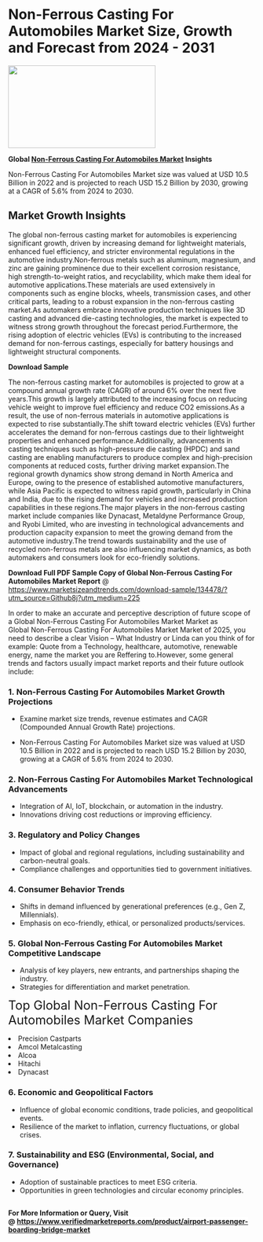 <H1>Non-Ferrous Casting For Automobiles Market Size, Growth and Forecast from 2024 - 2031</H1><img class="aligncenter size-medium wp-image-584254" src="https://thirdeyenews.in/wp-content/uploads/2024/09/Global-Market-Research-300x168.jpeg" alt="" width="300" height="168" /><p><strong>Global&nbsp;<a href="https://www.marketsizeandtrends.com/download-sample/134478/?utm_source=Github8j?utm_medium=225">Non-Ferrous Casting For Automobiles Market</a> Insights</strong></p><p>Non-Ferrous Casting For Automobiles Market size was valued at USD 10.5 Billion in 2022 and is projected to reach USD 15.2 Billion by 2030, growing at a CAGR of 5.6% from 2024 to 2030.</p><p><h2>Market Growth Insights</h2> <p>The global non-ferrous casting market for automobiles is experiencing significant growth, driven by increasing demand for lightweight materials, enhanced fuel efficiency, and stricter environmental regulations in the automotive industry.Non-ferrous metals such as aluminum, magnesium, and zinc are gaining prominence due to their excellent corrosion resistance, high strength-to-weight ratios, and recyclability, which make them ideal for automotive applications.These materials are used extensively in components such as engine blocks, wheels, transmission cases, and other critical parts, leading to a robust expansion in the non-ferrous casting market.As automakers embrace innovative production techniques like 3D casting and advanced die-casting technologies, the market is expected to witness strong growth throughout the forecast period.Furthermore, the rising adoption of electric vehicles (EVs) is contributing to the increased demand for non-ferrous castings, especially for battery housings and lightweight structural components.</p> <p><strong>Download Sample</strong></p> <p>The non-ferrous casting market for automobiles is projected to grow at a compound annual growth rate (CAGR) of around 6% over the next five years.This growth is largely attributed to the increasing focus on reducing vehicle weight to improve fuel efficiency and reduce CO2 emissions.As a result, the use of non-ferrous materials in automotive applications is expected to rise substantially.The shift toward electric vehicles (EVs) further accelerates the demand for non-ferrous castings due to their lightweight properties and enhanced performance.Additionally, advancements in casting techniques such as high-pressure die casting (HPDC) and sand casting are enabling manufacturers to produce complex and high-precision components at reduced costs, further driving market expansion.The regional growth dynamics show strong demand in North America and Europe, owing to the presence of established automotive manufacturers, while Asia Pacific is expected to witness rapid growth, particularly in China and India, due to the rising demand for vehicles and increased production capabilities in these regions.The major players in the non-ferrous casting market include companies like Dynacast, Metaldyne Performance Group, and Ryobi Limited, who are investing in technological advancements and production capacity expansion to meet the growing demand from the automotive industry.The trend towards sustainability and the use of recycled non-ferrous metals are also influencing market dynamics, as both automakers and consumers look for eco-friendly solutions.<p><span class=""><strong>Download Full PDF Sample Copy of Global Non-Ferrous Casting For Automobiles Market Report</strong> @ <a href="https://www.marketsizeandtrends.com/download-sample/134478/?utm_source=Github8j?utm_medium=225" target="_blank">https://www.marketsizeandtrends.com/download-sample/134478/?utm_source=Github8j?utm_medium=225</a></span></p><p>In order to make an accurate and perceptive description of future scope of a Global&nbsp;Non-Ferrous Casting For Automobiles Market Market as Global&nbsp;Non-Ferrous Casting For Automobiles Market Market of 2025, you need to describe a clear Vision &ndash; What Industry or Linda can you think of for example: Quote from a Technology, healthcare, automotive, renewable energy, name the market you are Reffering to.However, some general trends and factors usually impact market reports and their future outlook include:</p><h3>1.&nbsp;<strong>Non-Ferrous Casting For Automobiles Market Growth Projections</strong></h3><ul><li>Examine market size trends, revenue estimates and CAGR (Compounded Annual Growth Rate) projections.</li><li><p>Non-Ferrous Casting For Automobiles Market size was valued at USD 10.5 Billion in 2022 and is projected to reach USD 15.2 Billion by 2030, growing at a CAGR of 5.6% from 2024 to 2030.</p></li></ul><h3>2.&nbsp;<strong>Non-Ferrous Casting For Automobiles Market Technological Advancements</strong></h3><ul><li>Integration of AI, IoT, blockchain, or automation in the industry.</li><li>Innovations driving cost reductions or improving efficiency.</li></ul><h3>3.&nbsp;<strong>Regulatory and Policy Changes</strong></h3><ul><li>Impact of global and regional regulations, including sustainability and carbon-neutral goals.</li><li>Compliance challenges and opportunities tied to government initiatives.</li></ul><h3>4.&nbsp;<strong>Consumer Behavior Trends</strong></h3><ul><li>Shifts in demand influenced by generational preferences (e.g., Gen Z, Millennials).</li><li>Emphasis on eco-friendly, ethical, or personalized products/services.</li></ul><h3>5.&nbsp;<strong>Global Non-Ferrous Casting For Automobiles Market Competitive Landscape</strong></h3><ul><li>Analysis of key players, new entrants, and partnerships shaping the industry.</li><li>Strategies for differentiation and market penetration.</li></ul><p data-pm-slice="1 1 []"><span style="color: inherit; font-family: inherit; font-size: 25px;">Top Global Non-Ferrous Casting For Automobiles Market Companies</span></p><div class="" data-test-id=""><p><li>Precision Castparts</li><li> Amcol Metalcasting</li><li> Alcoa</li><li> Hitachi</li><li> Dynacast</li></p></div><h3>6.&nbsp;<strong>Economic and Geopolitical Factors</strong></h3><ul><li>Influence of global economic conditions, trade policies, and geopolitical events.</li><li>Resilience of the market to inflation, currency fluctuations, or global crises.</li></ul><h3>7.&nbsp;<strong>Sustainability and ESG (Environmental, Social, and Governance)</strong></h3><ul><li>Adoption of sustainable practices to meet ESG criteria.</li><li>Opportunities in green technologies and circular economy principles.</li></ul><h2><strong style="font-size: 14px;">For More Information or Query, Visit @&nbsp;</strong><a style="background-color: #ffffff; font-size: 14px;" href="https://www.marketsizeandtrends.com/report/non-ferrous-casting-for-automobiles-market/" target="_blank">https://www.verifiedmarketreports.com/product/airport-passenger-boarding-bridge-market</a></h2>